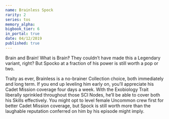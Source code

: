 ```yaml
---
name: Brainless Spock
rarity: 2
series: tos
memory_alpha:
bigbook_tier: 6
in_portal: true
date: 04/12/2019
published: true
---
```


Brain and Brain! What is Brain‽ They couldn’t have made this a Legendary variant, right? But Spocko at a fraction of his power is still worth a pop or two.

Traity as ever, Brainless is a no-brainer Collection choice, both immediately and long term. If you end up leveling him early on, you’ll appreciate his Cadet Mission coverage four days a week. With the Exobiology Trait liberally sprinkled throughout those SCI Nodes, he’ll be able to cover both his Skills effectively. You might opt to level female Uncommon crew first for better Cadet Mission coverage, but Spock is still worth more than the laughable reputation conferred on him by his episode might imply.
